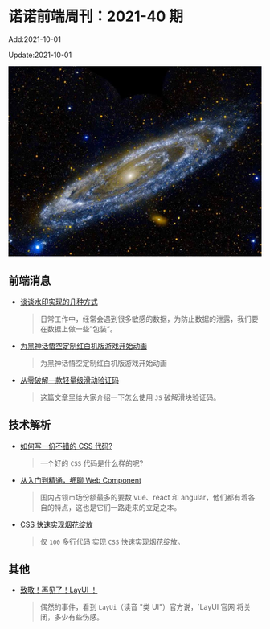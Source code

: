 <!--
 * @Description: weekly-40
 * @Author: zoeblow
 * @Email: zoeblow@gmail.com
 * @Date: 2021-09-26 10:39:57
 * @LastEditors: wangfuyuan
 * @LastEditTime: 2021-10-08 17:51:23
 * @FilePath: \nuofe-weekly1\2021\weekly-40.md
 -->

# 诺诺前端周刊：2021-40 期

Add:2021-10-01

Update:2021-10-01

![202140](../images/2021/202140.jpg)

## 前端消息

- [谈谈水印实现的几种方式](https://segmentfault.com/a/1190000040425430)

  > 日常工作中，经常会遇到很多敏感的数据，为防止数据的泄露，我们要在数据上做一些”包装“。

- [为黑神话悟空定制红白机版游戏开始动画](https://juejin.cn/post/6999413377692860430)

  > 为黑神话悟空定制红白机版游戏开始动画

- [从零破解一款轻量级滑动验证码](https://juejin.cn/post/7009333291140513799)

  > 这篇文章里给大家介绍一下怎么使用 `JS` 破解滑块验证码。

## 技术解析

- [如何写一份不错的 CSS 代码?](https://mp.weixin.qq.com/s/OyBPtUEz0LdiYbVGfJ3Q5g)

  > 一个好的 `CSS` 代码是什么样的呢?

- [从入门到精通，细聊 Web Component](https://mp.weixin.qq.com/s/NnbNPCcCXJO7R9QDNZlFWg)

  > 国内占领市场份额最多的要数 vue、react 和 angular，他们都有着各自的特点，这也是它们一路走来的立足之本。

- [CSS 快速实现烟花绽放](https://segmentfault.com/a/1190000040635362)

  > 仅 `100` 多行代码 实现 `CSS` 快速实现烟花绽放。

## 其他

- [致敬！再见了！LayUI ！](https://www.cnblogs.com/mqingqing123/p/15329717.html)

  > 偶然的事件，看到 `LayUi`（读音 "类 UI"）官方说，`LayUI 官网 将关闭，多少有些伤感。
